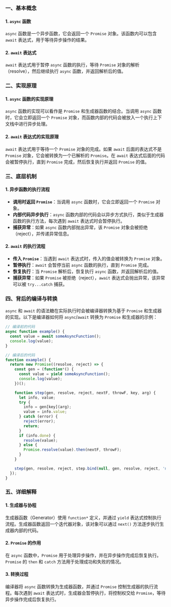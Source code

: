 ### 一、基本概念

#### 1. `async` 函数

`async` 函数是一个异步函数，它会返回一个 `Promise` 对象。该函数内可以包含 `await` 表达式，用于等待异步操作的结果。

#### 2. `await` 表达式

`await` 表达式用于暂停 `async` 函数的执行，等待 `Promise` 对象的解析（resolve），然后继续执行 `async` 函数，并返回解析后的值。

### 二、实现原理

#### 1. `async` 函数的实现原理

`async` 函数的实现可以看作是 `Promise` 和生成器函数的结合。当调用 `async` 函数时，它会立即返回一个 `Promise` 对象，而函数内部的代码会被放入一个执行上下文栈中进行异步处理。

#### 2. `await` 表达式的实现原理

`await` 表达式用于等待一个 `Promise` 对象的完成。如果 `await` 后面的表达式不是 `Promise` 对象，它会被转换为一个已解析的 `Promise`。在 `await` 表达式后面的代码会被暂停执行，直到 `Promise` 完成，然后恢复执行并返回 `Promise` 的值。

### 三、底层机制

#### 1. 异步函数的执行流程

- **调用时返回 `Promise`**：当调用 `async` 函数时，它会立即返回一个 `Promise` 对象。
- **内部代码异步执行**：`async` 函数内部的代码会以异步方式执行，类似于生成器函数的执行方法，每次遇到 `await` 表达式时会暂停执行。
- **捕获异常**：如果 `async` 函数内部抛出异常，该 `Promise` 对象会被拒绝（reject），并传递异常信息。

#### 2. `await` 的执行流程

- **传入 `Promise`**：当遇到 `await` 表达式时，传入的值会被转换为 `Promise` 对象。
- **暂停执行**：`await` 会暂停当前 `async` 函数的执行，直到 `Promise` 完成。
- **恢复执行**：当 `Promise` 解析后，恢复执行 `async` 函数，并返回解析后的值。
- **捕获异常**：如果 `Promise` 被拒绝（reject），`await` 表达式会抛出异常，该异常可以被 `try...catch` 捕获。

### 四、背后的编译与转换

`async` 和 `await` 的语法糖在实际执行时会被编译器转换为基于 `Promise` 和生成器的实现。以下是编译器如何将 `async`/`await` 转换为 `Promise` 和生成器的示例：

```javascript
// 编译前的代码
async function example() {
  const value = await someAsyncFunction();
  console.log(value);
}

// 编译后的代码
function example() {
  return new Promise((resolve, reject) => {
    const gen = (function*() {
      const value = yield someAsyncFunction();
      console.log(value);
    })();

    function step(gen, resolve, reject, nextF, throwF, key, arg) {
      let info, value;
      try {
        info = gen[key](arg);
        value = info.value;
      } catch (error) {
        reject(error);
        return;
      }
      if (info.done) {
        resolve(value);
      } else {
        Promise.resolve(value).then(nextF, throwF);
      }
    }

    step(gen, resolve, reject, step.bind(null, gen, resolve, reject, 'next', 'throw'), step.bind(null, gen, resolve, reject, 'throw', 'next'), 'next', undefined);
  });
}
```

### 五、详细解释

#### 1. 生成器与协程

生成器函数（Generator）使用 `function*` 定义，并通过 `yield` 表达式控制执行流程。生成器函数返回一个迭代器对象，该对象可以通过 `next()` 方法逐步执行生成器内部的代码。

#### 2. `Promise` 的作用

在 `async` 函数中，`Promise` 用于处理异步操作，并在异步操作完成后恢复执行。`Promise` 的 `then` 和 `catch` 方法用于处理成功和失败的情况。

#### 3. 转换过程

编译器将 `async` 函数转换为生成器函数，并通过 `Promise` 控制生成器的执行流程。每次遇到 `await` 表达式时，生成器会暂停执行，将控制权交给 `Promise`，等待异步操作完成后恢复执行。

